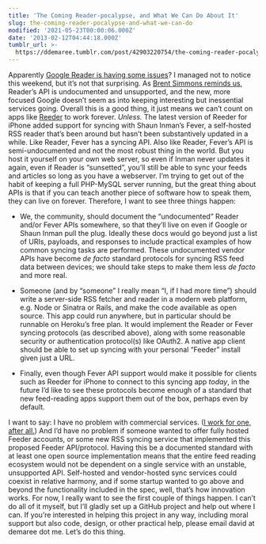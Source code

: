```yaml
---
title: 'The Coming Reader-pocalypse, and What We Can Do About It'
slug: the-coming-reader-pocalypse-and-what-we-can-do
modified: '2021-05-23T00:00:06.000Z'
date: '2013-02-12T04:44:18.000Z'
tumblr_url: >-
  https://ddemaree.tumblr.com/post/42903220754/the-coming-reader-pocalypse-and-what-we-can-do
---
```

Apparently [Google Reader is having some issues](http://techcrunch.com/2013/02/11/the-googlereaderpocalypse-is-upon-us-googles-feed-reading-service-unusable-since-sunday/)? I managed not to notice this weekend, but it’s not that surprising. As [Brent Simmons reminds us](http://inessential.com/2013/02/11/rss_sync_apocalypse_preview), Reader’s API is undocumented and unsupported, and the new, more focused Google doesn’t seem as into keeping interesting but inessential services going. Overall this is a good thing, it just means we can’t count on apps like [Reeder](http://reederapp.com/) to work forever. _Unless._ The latest version of Reeder for iPhone added support for syncing with Shaun Inman’s Fever, a self-hosted RSS reader that’s been around but hasn’t been substantively updated in a while. Like Reader, Fever has a syncing API. Also like Reader, Fever’s API is semi-undocumented and not the most robust thing in the world. But you host it yourself on your own web server, so even if Inman never updates it again, even if Reader is “sunsetted”, you’ll still be able to sync your feeds and articles so long as you have a webserver. I’m trying to get out of the habit of keeping a full PHP-MySQL server running, but the great thing about APIs is that if you can teach another piece of software how to speak them, they can live on forever. Therefore, I want to see three things happen:

*   We, the community, should document the “undocumented” Reader and/or Fever APIs somewhere, so that they’ll live on even if Google or Shaun Inman pull the plug. Ideally these docs would go beyond just a list of URIs, payloads, and responses to include practical examples of how common syncing tasks are performed. These undocumented vendor APIs have become _de facto_ standard protocols for syncing RSS feed data between devices; we should take steps to make them less _de facto_ and more real.
    
*   Someone (and by “someone” I really mean “I, if I had more time”) should write a server-side RSS fetcher and reader in a modern web platform, e.g. Node or Sinatra or Rails, and make the code available as open source. This app could run anywhere, but in particular should be runnable on Heroku’s free plan. It would implement the Reader or Fever syncing protocols (as described above), along with some reasonable security or authentication protocol(s) like OAuth2. A native app client should be able to set up syncing with your personal “Feeder” install given just a URL.
    
*   Finally, even though Fever API support would make it possible for clients such as Reeder for iPhone to connect to this syncing app _today_, in the future I’d like to see these protocols become enough of a standard that new feed-reading apps support them out of the box, perhaps even by default.
    

I want to say: I have no problem with commercial services. ([I work for one, after all.](https://typekit.com)) And I’d have no problem if someone wanted to offer fully hosted Feeder accounts, or some new RSS syncing service that implemented this proposed Feeder API/protocol. Having this be a documented standard with at least one open source implementation means that the entire feed reading ecosystem would not be dependent on a single service with an unstable, unsupported API. Self-hosted and vendor-hosted sync services could coexist in relative harmony, and if some startup wanted to go above and beyond the functionality included in the spec, well, that’s how innovation works. For now, I really want to see the first couple of things happen. I can’t do all of it myself, but I’ll gladly set up a GitHub project and help out where I can. If you’re interested in helping this project in any way, including moral support but also code, design, or other practical help, please email david at demaree dot me. Let’s do this thing.
